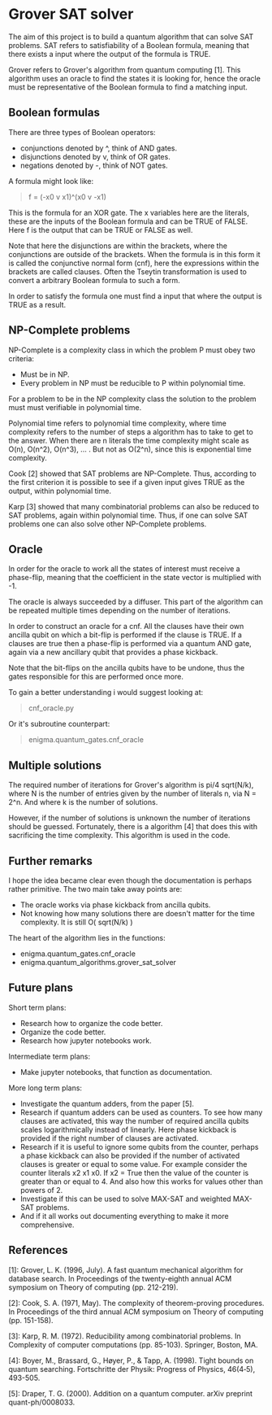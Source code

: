 # Grover SAT solver
The aim of this project is to build a quantum algorithm that can solve SAT problems. SAT refers to satisfiability of a Boolean formula, meaning that there exists a input where the output of the formula is TRUE.

Grover refers to Grover's algorithm from quantum computing [1]. This algorithm uses an oracle to find the states it is looking for, hence the oracle must be representative of the Boolean formula to find a matching input.

## Boolean formulas

There are three types of Boolean operators:
* conjunctions denoted by ^, think of AND gates.
* disjunctions denoted by v, think of OR gates.
* negations denoted by -, think of NOT gates.

A formula might look like:

> f = (-x0 v x1)^(x0 v -x1)

This is the formula for an XOR gate. The x variables here are the literals, these are the inputs of the Boolean formula and can be TRUE of FALSE. Here f is the output that can be TRUE or FALSE as well.

Note that here the disjunctions are within the brackets, where the conjunctions are outside of the brackets. When the formula is in this form it is called the conjunctive normal form (cnf), here the expressions within the brackets are called clauses. Often the Tseytin transformation is used to convert a arbitrary Boolean formula to such a form.

In order to satisfy the formula one must find a input that where the output is TRUE as a result.

## NP-Complete problems

NP-Complete is a complexity class in which the problem P must obey two criteria:

* Must be in NP.
* Every problem in NP must be reducible to P within polynomial time.

For a problem to be in the NP complexity class the solution to the problem must must verifiable in polynomial time.

Polynomial time refers to polynomial time complexity, where time complexity refers to the number of steps a algorithm has to take to get to the answer. When there are n literals the time complexity might scale as O(n), O(n^2), O(n^3), ... . But not as O(2^n), since this is exponential time complexity.

Cook [2] showed that SAT problems are NP-Complete. Thus, according to the first criterion it is possible to see if a given input gives TRUE as the output, within polynomial time.

Karp [3] showed that many combinatorial problems can also be reduced to SAT problems, again within polynomial time. Thus, if one can solve SAT problems one can also solve other NP-Complete problems.

## Oracle

In order for the oracle to work all the states of interest must receive a phase-flip, meaning that the coefficient in the state vector is multiplied with -1.

The oracle is always succeeded by a diffuser. This part of the algorithm can be repeated multiple times depending on the number of iterations.

In order to construct an oracle for a cnf. All the clauses have their own ancilla qubit on which a bit-flip is performed if the clause is TRUE. If a clauses are true then a phase-flip is performed via a quantum AND gate, again via a new ancillary qubit that provides a phase kickback.

Note that the bit-flips on the ancilla qubits have to be undone, thus the gates responsible for this are performed once more.

To gain a better understanding i would suggest looking at:

> cnf_oracle.py

Or it's subroutine counterpart:

> enigma.quantum_gates.cnf_oracle


## Multiple solutions

The required number of iterations for Grover's algorithm is pi/4 sqrt(N/k), where N is the number of entries given by the number of literals n, via N = 2^n. And where k is the number of solutions.

However, if the number of solutions is unknown the number of iterations should be guessed. Fortunately, there is a algorithm [4] that does this with sacrificing the time complexity. This algorithm is used in the code.

## Further remarks

I hope the idea became clear even though the documentation is perhaps rather primitive. The two main take away points are:

* The oracle works via phase kickback from ancilla qubits.
* Not knowing how many solutions there are doesn't matter for the time complexity. It is still O( sqrt(N/k) )

The heart of the algorithm lies in the functions:

* enigma.quantum_gates.cnf_oracle
* enigma.quantum_algorithms.grover_sat_solver

## Future plans

Short term plans:

* Research how to organize the code better.
* Organize the code better.
* Research how jupyter notebooks work.

Intermediate term plans:

* Make jupyter notebooks, that function as documentation.

More long term plans:

* Investigate the quantum adders, from the paper [5].
* Research if quantum adders can be used as counters. To see how many clauses are activated, this way the number of required ancilla qubits scales logarithmically instead of linearly. Here phase kickback is provided if the right number of clauses are activated.
* Research if it is useful to ignore some qubits from the counter, perhaps a phase kickback can also be provided if the number of activated clauses is greater or equal to some value. For example consider the counter literals x2 x1 x0. If x2 = True then the value of the counter is greater than or equal to 4. And also how this works for values other than powers of 2.
* Investigate if this can be used to solve MAX-SAT and weighted MAX-SAT problems.
* And if it all works out documenting everything to make it more comprehensive.

## References

[1]: Grover, L. K. (1996, July). A fast quantum mechanical algorithm for database search. In Proceedings of the twenty-eighth annual ACM symposium on Theory of computing (pp. 212-219).

[2]: Cook, S. A. (1971, May). The complexity of theorem-proving procedures. In Proceedings of the third annual ACM symposium on Theory of computing (pp. 151-158).

[3]: Karp, R. M. (1972). Reducibility among combinatorial problems. In Complexity of computer computations (pp. 85-103). Springer, Boston, MA.

[4]: Boyer, M., Brassard, G., Høyer, P., & Tapp, A. (1998). Tight bounds on quantum searching. Fortschritte der Physik: Progress of Physics, 46(4‐5), 493-505.

[5]: Draper, T. G. (2000). Addition on a quantum computer. arXiv preprint quant-ph/0008033.
